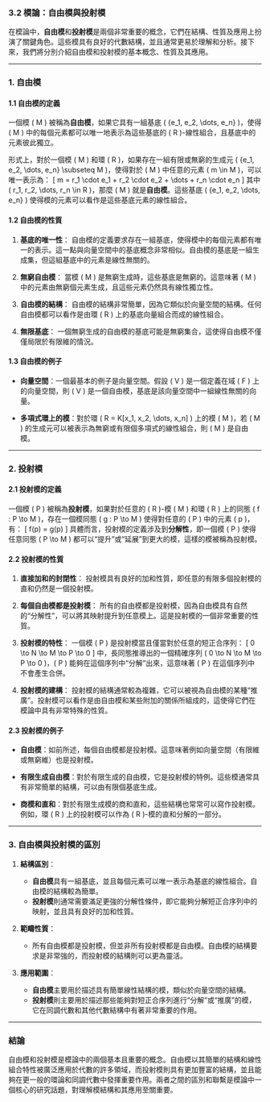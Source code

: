 ### 3.2 模論：自由模與投射模

在模論中，**自由模**和**投射模**是兩個非常重要的概念，它們在結構、性質及應用上扮演了關鍵角色。這些模具有良好的代數結構，並且通常更易於理解和分析。接下來，我們將分別介紹自由模和投射模的基本概念、性質及其應用。

---

### 1. 自由模

#### 1.1 自由模的定義

一個模 \( M \) 被稱為**自由模**，如果它具有一組基底 \( \{e_1, e_2, \dots, e_n\} \)，使得 \( M \) 中的每個元素都可以唯一地表示為這些基底的 \( R \)-線性組合，且基底中的元素彼此獨立。

形式上，對於一個模 \( M \) 和環 \( R \)，如果存在一組有限或無窮的生成元 \( \{e_1, e_2, \dots, e_n\} \subseteq M \)，使得對於 \( M \) 中任意的元素 \( m \in M \)，可以唯一表示為：
\[
m = r_1 \cdot e_1 + r_2 \cdot e_2 + \dots + r_n \cdot e_n
\]
其中 \( r_1, r_2, \dots, r_n \in R \)，那麼 \( M \) 就是**自由模**。這些基底 \( \{e_1, e_2, \dots, e_n\} \) 使得模的元素可以看作是這些基底元素的線性組合。

#### 1.2 自由模的性質

1. **基底的唯一性**：
   自由模的定義要求存在一組基底，使得模中的每個元素都有唯一的表示。這一點與向量空間中的基底概念非常相似。自由模的基底是一組生成集，但這組基底中的元素是線性無關的。

2. **無窮自由模**：
   當模 \( M \) 是無窮生成時，這些基底是無窮的。這意味著 \( M \) 中的元素由無窮個元素生成，且這些元素仍然具有線性獨立性。

3. **自由模的結構**：
   自由模的結構非常簡單，因為它類似於向量空間的結構。任何自由模都可以看作是由環 \( R \) 上的基底向量組合而成的線性組合。

4. **無限基底**：
   一個無窮生成的自由模的基底可能是無窮集合，這使得自由模不僅僅局限於有限維的情況。

#### 1.3 自由模的例子

- **向量空間**：一個最基本的例子是向量空間。假設 \( V \) 是一個定義在域 \( F \) 上的向量空間，則 \( V \) 是一個自由模，基底是該向量空間中一組線性無關的向量。

- **多項式環上的模**：對於環 \( R = K[x_1, x_2, \dots, x_n] \) 上的模 \( M \)，若 \( M \) 的生成元可以被表示為無窮或有限個多項式的線性組合，則 \( M \) 是自由模。

---

### 2. 投射模

#### 2.1 投射模的定義

一個模 \( P \) 被稱為**投射模**，如果對於任意的 \( R \)-模 \( M \) 和環 \( R \) 上的同態 \( f : P \to M \)，存在一個模同態 \( g : P \to M \) 使得對任意的 \( P \) 中的元素 \( p \)，有：
\[
f(p) = g(p)
\]
具體而言，投射模的定義涉及到**分解性**，即一個模 \( P \) 使得任意同態 \( P \to M \) 都可以“提升”或“延展”到更大的模，這樣的模被稱為投射模。

#### 2.2 投射模的性質

1. **直接加和的封閉性**：
   投射模具有良好的加和性質，即任意的有限多個投射模的直和仍然是一個投射模。

2. **每個自由模都是投射模**：
   所有的自由模都是投射模，因為自由模具有自然的“分解性”，可以將其映射提升到任意模上。這是投射模的一個非常重要的性質。

3. **投射模的特性**：
   一個模 \( P \) 是投射模當且僅當對於任意的短正合序列：
   \[
   0 \to N \to M \to P \to 0
   \]
   中，長同態推導出的一個精確序列 \( 0 \to N \to M \to P \to 0 \)，\( P \) 能夠在這個序列中“分解”出來，這意味著 \( P \) 在這個序列中不會產生合併。

4. **投射模的建構**：
   投射模的結構通常較為複雜，它可以被視為自由模的某種“推廣”。投射模可以看作是由自由模和某些附加的關係所組成的，這使得它們在模論中具有非常特殊的性質。

#### 2.3 投射模的例子

- **自由模**：如前所述，每個自由模都是投射模。這意味著例如向量空間（有限維或無窮維）也是投射模。

- **有限生成自由模**：對於有限生成的自由模，它是投射模的特例。這些模通常具有非常簡單的結構，可以由有限個基底生成。

- **商模和直和**：對於有限生成模的商和直和，這些結構也常常可以寫作投射模。例如，環 \( R \) 上的投射模可以作為 \( R \)-模的直和分解的一部分。

---

### 3. 自由模與投射模的區別

1. **結構區別**：
   - **自由模**具有一組基底，並且每個元素可以唯一表示為基底的線性組合。自由模的結構較為簡單。
   - **投射模**則通常需要滿足更強的分解性條件，即它能夠分解短正合序列中的映射，並且具有良好的加和性質。

2. **範疇性質**：
   - 所有自由模都是投射模，但並非所有投射模都是自由模。自由模的結構要求是非常強的，而投射模的結構則可以更為靈活。

3. **應用範圍**：
   - **自由模**主要用於描述具有簡單線性結構的模，類似於向量空間的結構。
   - **投射模**則主要用於描述那些能夠對短正合序列進行“分解”或“推廣”的模，它在同調代數和其他代數結構中有著非常重要的作用。

---

### 結論

自由模和投射模是模論中的兩個基本且重要的概念。自由模以其簡單的結構和線性組合特性被廣泛應用於代數的許多領域，而投射模則具有更加豐富的結構，並且能夠在更一般的環論和同調代數中發揮重要作用。兩者之間的區別和聯繫是模論中一個核心的研究話題，對理解模結構和其應用至關重要。